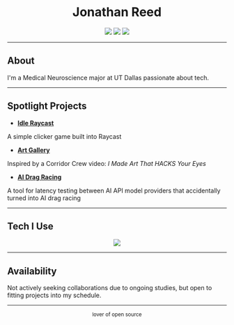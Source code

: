 <h1 align="center">Jonathan Reed</h1>

<p align="center">

<img src="https://img.shields.io/badge/Neuroscience-Medical-eb6f92?style=for-the-badge&logoColor=white&color=eb6f92">

<img src="https://img.shields.io/badge/Machine%20Learning-Exploring-9ccfd8?style=for-the-badge&logoColor=white&color=9ccfd8">

<img src="https://img.shields.io/badge/UT%20Dallas-Student-c4a7e7?style=for-the-badge&logoColor=white&color=c4a7e7">

</p>

---

## About

I'm a Medical Neuroscience major at UT Dallas passionate about tech.

---

## Spotlight Projects

- [**Idle Raycast**](https://github.com/JonathanRReed/idle-raycast)

 A simple clicker game built into Raycast

- [**Art Gallery**](https://github.com/JonathanRReed/Art-Gallery)

 Inspired by a Corridor Crew video: *I Made Art That HACKS Your Eyes*

- [**AI Drag Racing**](https://github.com/JonathanRReed/AI-Drag-Racing)

 A tool for latency testing between AI API model providers that accidentally turned into AI drag racing

---

## Tech I Use

<p align="center">

<img src="https://skillicons.dev/icons?i=ts,astro,react,nextjs,bun&perline=5" />

</p>

---
## Availability

Not actively seeking collaborations due to ongoing studies, but open to fitting projects into my schedule.

---

<p align="center">
<sub>lover of open source</sub>
</p>
